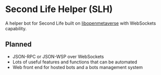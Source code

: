 Second Life Helper (SLH)
=====

A helper bot for Second Life built on [libopenmetaverse](https://github.com/openmetaversefoundation/libopenmetaverse) with WebSockets capability.


Planned
-----

- JSON-RPC or JSON-WSP over WebSockets
- Lots of useful features and functions that can be automated
- Web front end for hosted bots and a bots management system
